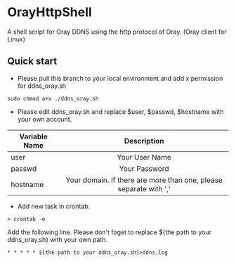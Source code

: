 # OrayHttpShell
A shell script for Oray DDNS using the http protocol of Oray. (Oray client for Linux)

## Quick start
+ Please pull this branch to your local environment and add x permission for ddns_oray.sh 

```
sudo chmod a+x ./ddns_oray.sh
```

+ Please edit ddns_oray.sh and replace $user, $passwd, $hostname with your own account.

| Variable Name | Description |
|---------------|:-----------:|
| user          | Your User Name |
| passwd        | Your Password |
| hostname      | Your domain. If there are more than one, please separate with ',' |

+ Add new task in crontab.

```
> crontab -e
```

Add the following line. Please don't foget to replace ${the path to your ddns_oray.sh} with your own path.

```
* * * * * ${the path to your ddns_oray.sh}>ddns.log
```
